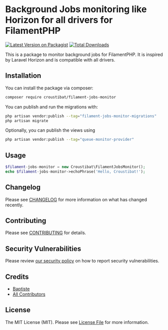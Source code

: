 # Background Jobs monitoring like Horizon for all drivers for FilamentPHP

[![Latest Version on Packagist](https://img.shields.io/packagist/v/croustibat/filament-jobs-monitor.svg?style=flat-square)](https://packagist.org/packages/croustibat/filament-jobs-monitor)
[![Total Downloads](https://img.shields.io/packagist/dt/croustibat/filament-jobs-monitor.svg?style=flat-square)](https://packagist.org/packages/croustibat/filament-jobs-monitor)


This is a package to monitor background jobs for FilamentPHP. It is inspired by Laravel Horizon and is compatible with all drivers.

## Installation

You can install the package via composer:

```bash
composer require croustibat/filament-jobs-monitor
```

You can publish and run the migrations with:

```bash
php artisan vendor:publish --tag="filament-jobs-monitor-migrations"
php artisan migrate
```


Optionally, you can publish the views using

```bash
php artisan vendor:publish --tag="queue-monitor-provider"
```


## Usage

```php
$filament-jobs-monitor = new Croustibat\FilamentJobsMonitor();
echo $filament-jobs-monitor->echoPhrase('Hello, Croustibat!');
```

## Changelog

Please see [CHANGELOG](CHANGELOG.md) for more information on what has changed recently.

## Contributing

Please see [CONTRIBUTING](.github/CONTRIBUTING.md) for details.

## Security Vulnerabilities

Please review [our security policy](../../security/policy) on how to report security vulnerabilities.

## Credits

- [Baptiste](https://github.com/croustibat)
- [All Contributors](../../contributors)

## License

The MIT License (MIT). Please see [License File](LICENSE.md) for more information.
